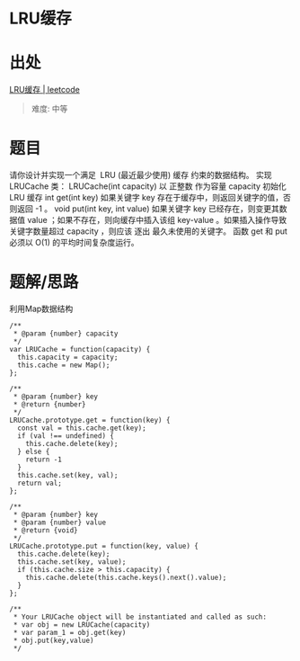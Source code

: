 # LRU缓存

# 出处

[LRU缓存 | leetcode](https://leetcode-cn.com/problems/lru-cache/)

> 难度: 中等

# 题目
请你设计并实现一个满足  LRU (最近最少使用) 缓存 约束的数据结构。
实现 LRUCache 类：
LRUCache(int capacity) 以 正整数 作为容量 capacity 初始化 LRU 缓存
int get(int key) 如果关键字 key 存在于缓存中，则返回关键字的值，否则返回 -1 。
void put(int key, int value) 如果关键字 key 已经存在，则变更其数据值 value ；如果不存在，则向缓存中插入该组 key-value 。如果插入操作导致关键字数量超过 capacity ，则应该 逐出 最久未使用的关键字。
函数 get 和 put 必须以 O(1) 的平均时间复杂度运行。



# 题解/思路
利用Map数据结构
```
/**
 * @param {number} capacity
 */
var LRUCache = function(capacity) {
  this.capacity = capacity;
  this.cache = new Map();
};

/** 
 * @param {number} key
 * @return {number}
 */
LRUCache.prototype.get = function(key) {
  const val = this.cache.get(key);
  if (val !== undefined) {
    this.cache.delete(key);
  } else {
    return -1
  }
  this.cache.set(key, val);
  return val;
};

/** 
 * @param {number} key 
 * @param {number} value
 * @return {void}
 */
LRUCache.prototype.put = function(key, value) {
  this.cache.delete(key);
  this.cache.set(key, value);
  if (this.cache.size > this.capacity) {
    this.cache.delete(this.cache.keys().next().value);
  }
};

/**
 * Your LRUCache object will be instantiated and called as such:
 * var obj = new LRUCache(capacity)
 * var param_1 = obj.get(key)
 * obj.put(key,value)
 */
```